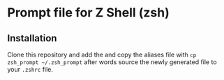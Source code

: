 # Prompt file for Z Shell (zsh)


## Installation

Clone this repository and add the and copy the aliases file with `cp zsh_prompt ~/.zsh_prompt` after words source the newly generated file to your `.zshrc` file.

